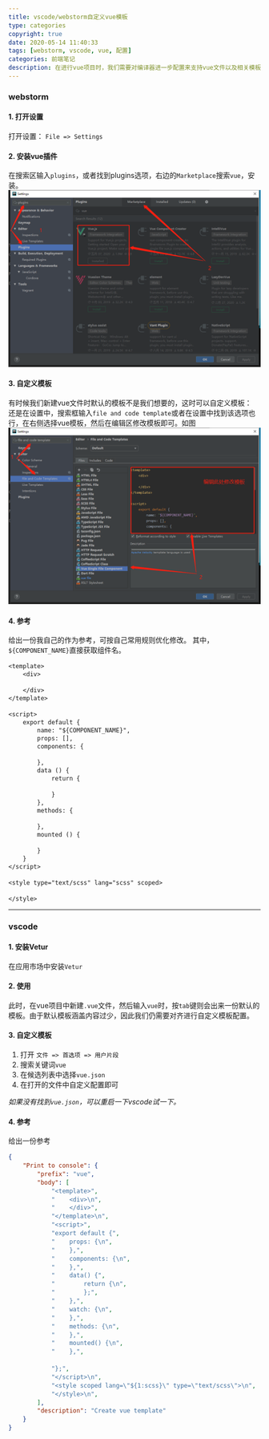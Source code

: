 ```yaml
---
title: vscode/webstorm自定义vue模板
type: categories
copyright: true
date: 2020-05-14 11:40:33
tags: [webstorm, vscode, vue, 配置]
categories: 前端笔记
description: 在进行vue项目时，我们需要对编译器进一步配置来支持vue文件以及相关模板语法的高亮显示等。本文列出关于webstorm和vscode两种常用编译器的模板语法配置。
---
```


### webstorm
#### 1. 打开设置
打开设置：
`File => Settings`

#### 2. 安装vue插件
在搜索区输入`plugins`，或者找到plugins选项，右边的`Marketplace`搜索`vue`，安装。
![安装插件](/images/posts/webstorm_1.png '安装插件')

#### 3. 自定义模板
有时候我们新建vue文件时默认的模板不是我们想要的，这时可以自定义模板：
还是在设置中，搜索框输入`file and code template`或者在设置中找到该选项也行，在右侧选择vue模板，然后在编辑区修改模板即可。如图
![修改vue模板](/images/posts/webstorm_2.png '修改vue模板')

#### 4. 参考
给出一份我自己的作为参考，可按自己常用规则优化修改。
其中，`${COMPONENT_NAME}`直接获取组件名。
```template
<template>
    <div>
        
    </div>
</template>

<script>
    export default {
        name: "${COMPONENT_NAME}",
        props: [],
        components: {

        },
        data () {
            return {

            }
        },
        methods: {

        },
        mounted () {

        }
    }
</script>

<style type="text/scss" lang="scss" scoped>

</style>
```

-----

### vscode
#### 1. 安装Vetur
在应用市场中安装`Vetur`
#### 2. 使用
此时，在vue项目中新建`.vue`文件，然后输入`vue`时，按`tab`键则会出来一份默认的模板。由于默认模板涵盖内容过少，因此我们仍需要对齐进行自定义模板配置。
#### 3. 自定义模板
1. 打开 `文件 => 首选项 => 用户片段`
2. 搜索关键词`vue`
3. 在候选列表中选择`vue.json`
4. 在打开的文件中自定义配置即可

*如果没有找到`vue.json`，可以重启一下vscode试一下。*

#### 4. 参考
给出一份参考
```json
{
    "Print to console": {
        "prefix": "vue",
        "body": [
            "<template>",
            "    <div>\n",
            "    </div>",
            "</template>\n",
            "<script>",
            "export default {",
            "    props: {\n",
			"    },",
            "    components: {\n",
            "    },",
            "    data() {",
            "        return {\n",
            "        };",
            "    },",
            "    watch: {\n",
            "    },",
            "    methods: {\n",
            "    },",
            "    mounted() {\n",
            "    },",

            "};",
            "</script>\n",
            "<style scoped lang=\"${1:scss}\" type=\"text/scss\">\n",
            "</style>\n",
        ],
        "description": "Create vue template"
    }
}
```

